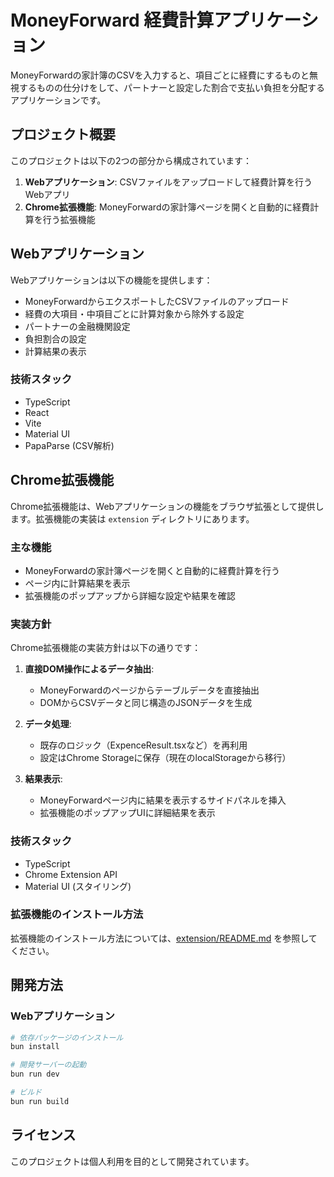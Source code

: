 # MoneyForward 経費計算アプリケーション

MoneyForwardの家計簿のCSVを入力すると、項目ごとに経費にするものと無視するものの仕分けをして、パートナーと設定した割合で支払い負担を分配するアプリケーションです。

## プロジェクト概要

このプロジェクトは以下の2つの部分から構成されています：

1. **Webアプリケーション**: CSVファイルをアップロードして経費計算を行うWebアプリ
2. **Chrome拡張機能**: MoneyForwardの家計簿ページを開くと自動的に経費計算を行う拡張機能

## Webアプリケーション

Webアプリケーションは以下の機能を提供します：

- MoneyForwardからエクスポートしたCSVファイルのアップロード
- 経費の大項目・中項目ごとに計算対象から除外する設定
- パートナーの金融機関設定
- 負担割合の設定
- 計算結果の表示

### 技術スタック

- TypeScript
- React
- Vite
- Material UI
- PapaParse (CSV解析)

## Chrome拡張機能

Chrome拡張機能は、Webアプリケーションの機能をブラウザ拡張として提供します。拡張機能の実装は `extension` ディレクトリにあります。

### 主な機能

- MoneyForwardの家計簿ページを開くと自動的に経費計算を行う
- ページ内に計算結果を表示
- 拡張機能のポップアップから詳細な設定や結果を確認

### 実装方針

Chrome拡張機能の実装方針は以下の通りです：

1. **直接DOM操作によるデータ抽出**:
   - MoneyForwardのページからテーブルデータを直接抽出
   - DOMからCSVデータと同じ構造のJSONデータを生成

2. **データ処理**:
   - 既存のロジック（ExpenceResult.tsxなど）を再利用
   - 設定はChrome Storageに保存（現在のlocalStorageから移行）

3. **結果表示**:
   - MoneyForwardページ内に結果を表示するサイドパネルを挿入
   - 拡張機能のポップアップUIに詳細結果を表示

### 技術スタック

- TypeScript
- Chrome Extension API
- Material UI (スタイリング)

### 拡張機能のインストール方法

拡張機能のインストール方法については、[extension/README.md](extension/README.md) を参照してください。

## 開発方法

### Webアプリケーション

```bash
# 依存パッケージのインストール
bun install

# 開発サーバーの起動
bun run dev

# ビルド
bun run build
```

## ライセンス

このプロジェクトは個人利用を目的として開発されています。
